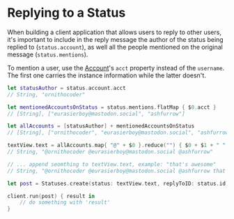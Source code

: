 # Replying to a Status

When building a client application that allows users to reply to other users, it's important to include in the reply message the author of the status being replied to (``status.account``), as well all the people mentioned on the original message  (``status.mentions``).

To mention a user, use the [Account](https://mastodonkit.github.io/MastodonKit/docs/Structs/Account.html)'s ``acct`` property instead of the ``username``. The first one carries the instance information while the latter doesn't.

```swift
let statusAuthor = status.account.acct
// String, "ornithocoder"

let mentionedAccountsOnStatus = status.mentions.flatMap { $0.acct }
// [String], ["eurasierboy@mastodon.social", "ashfurrow"]

let allAccounts = [statusAuthor] + mentionedAccountsOnStatus
// [String], ["ornithocoder", "eurasierboy@mastodon.social", "ashfurrow"]

textView.text = allAccounts.map{ "@" + $0 }.reduce("") { $0 + $1 + " " }
// String, "@ornithocoder @eurasierboy@mastodon.social @ashfurrow"

// ... append seomthing to textView.text, example: "that's awesome"
// String, "@ornithocoder @eurasierboy@mastodon.social @ashfurrow that's awesome"

let post = Statuses.create(status: textView.text, replyToID: status.id)

client.run(post) { result in
    // do something with 'result'
}
```
